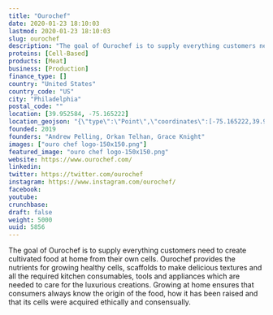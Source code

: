 ```yaml
---
title: "Ourochef"
date: 2020-01-23 18:10:03
lastmod: 2020-01-23 18:10:03
slug: ourochef
description: "The goal of Ourochef is to supply everything customers need to create cultivated food at home from their own cells. Ourochef provides the nutrients for growing healthy cells, scaffolds to make delicious textures and all the required kitchen consumables, tools and appliances which are needed to care for the luxurious creations. Growing at home ensures that consumers always know the origin of the food, how it has been raised and that its cells were acquired ethically and consensually."
proteins: [Cell-Based]
products: [Meat]
business: [Production]
finance_type: []
country: "United States"
country_code: "US"
city: "Philadelphia"
postal_code: ""
location: [39.952584, -75.165222]
location_geojson: "{\"type\":\"Point\",\"coordinates\":[-75.165222,39.952584]}"
founded: 2019
founders: "Andrew Pelling, Orkan Telhan, Grace Knight"
images: ["ouro chef logo-150x150.png"]
featured_image: "ouro chef logo-150x150.png"
website: https://www.ourochef.com/
linkedin: 
twitter: https://twitter.com/ourochef
instagram: https://www.instagram.com/ourochef/
facebook: 
youtube: 
crunchbase: 
draft: false
weight: 5000
uuid: 5856
---
```

The goal of Ourochef is to supply everything customers need to create cultivated food at home from their own cells. Ourochef provides the nutrients for growing healthy cells, scaffolds to make delicious textures and all the required kitchen consumables, tools and appliances which are needed to care for the luxurious creations. Growing at home ensures that consumers always know the origin of the food, how it has been raised and that its cells were acquired ethically and consensually.
